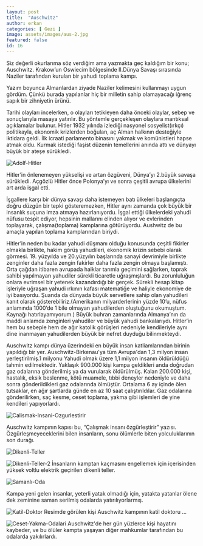 ```yaml
---
layout: post
title:  "Auschwitz"
author: erkan
categories: [ Gezi ]
image: assets/images/aus-2.jpg
featured: false
id: 16
---
```


Siz değerli okurlarıma söz verdiğim ama yazmakta geç kaldığım bir konu; Auschwitz. Krakow’un Oswiecim bölgesinde II.Dünya Savaşı sırasında Naziler tarafından kurulan bir yahudi toplama kampı.

Yazım boyunca Almanlardan ziyade Naziler kelimesini kullanmayı uygun gördüm. Çünkü burada yapılanlar hiç bir milletin sahip olamayacağı iğrenç sapık bir zihniyetin ürünü. 

Tarihi olayları incelerken, o olayları tetikleyen daha önceki olaylar, sebep ve sonuçlarıyla masaya yatırılır. Bu yöntemle gerçekleşen olaylara mantıksal açıklamalar bulunur. Hitler 1932 yılında izlediği nasyonel sosyelist(ırkçı) politikayla, ekonomik krizlerden boğulan, aç Alman halkının desteğiyle iktidara geldi. İlk icraati parlamento binasını yakmak ve komünistleri hapse atmak oldu. Kurmak istediği faşist düzenin temellerini anında attı ve dünyayı büyük bir ateşe sürükledi.

![Adolf-Hitler](https://user-images.githubusercontent.com/9788440/39761019-9c57dc36-52df-11e8-930b-097b88b0436a.jpg)

Hitler’in önlenemeyen yükselişi ve artan özgüveni, Dünya’yı 2.büyük savaşa sürükledi. Açgözlü Hitler önce Polonya’yı ve sonra çeşitli avrupa ülkelerini art arda işgal etti.

İşgallere karşı bir dünya savaşı daha istemeyen batı ülkeleri başlangıçta doğru düzgün bir tepki gösteremezken, Hitler aynı zamanda çok büyük bir insanlık suçuna imza atmaya hazırlanıyordu. İşgal ettiği ülkelerdeki yahudi nüfusu tespit ediyor, hepsinin mallarını elinden alıyor ve evlerinden toplayarak, çalışma(toplama) kamplarına götürüyordu. Aushwitz de bu amaçla yapılan toplama kamplarından biriydi.

Hitler’in neden bu kadar yahudi düşmanı olduğu konusunda çeşitli fikirler olmakla birlikte, hakim görüş yahudileri, ekonomik krizin sebebi olarak görmesi. 19. yüzyılda ve 20.yüzyılın başlarında sanayi devrimiyle birlikte zenginler daha fazla zengin fakirler daha fazla zengin olmaya başlamıştı. Orta çağdan itibaren avrupada halklar tarımla geçimini sağlarken, toprak sahibi yapılmayan yahudiler sürekli ticaretle uğraşmışlardı. Bu zorunluluğun onlara evrimsel bir yetenek kazandırdığı bir gerçek. Sürekli hesap kitap işleriyle uğraşan yahudi ırkının kafası matematiğe ve haliyle ekonomiye de iyi basıyordu. Şuanda da dünyada büyük servetlere sahip olan yahudileri kanıt olarak gösterebiliriz.(Amerikanın milyarderlerinin yüzde 10’u, nüfus anlamında 1000’de 1 bile olmayan yahudilerden oluştuğunu okumuştum. Kaynağı hatırlayamıyorum.) Büyük buhran zamanlarında Almanya’nın da maddi anlamda zenginleri yahudiler ve büyük yahudi bankalarıydı. Hitler’in hem bu sebeple hem de ağır katolik görüşleri nedeniyle kendileriyle aynı dine inanmayan yahudilerden büyük bir nefret duyduğu bilinmekteydi.

Auschwitz kampı dünya üzerindeki en büyük insan katliamlarından birinin yapıldığı bir yer. Auschwitz-Birkenau'ya tüm Avrupa'dan 1,3 milyon insan yerleştirilmiş.1 milyonu Yahudi olmak üzere 1,1 milyon insanın öldürüldüğü tahmin edilmektedir. Yaklaşık 900.000 kişi kampa geldikleri anda doğrudan gaz odalarına gönderilmiş ya da vurularak öldürülmüş. Kalan 200.000 kişi, hastalık, eksik beslenme, kötü muamele, tıbbi deneyler nedeniyle ve daha sonra gönderildikleri gaz odalarında ölmüştür. Ortalama 6 ay içinde ölen tutsaklar, en ağır şartlarda günde en az 10 saat çalıştırıldılar. Gaz odalarına gönderilirken, saç kesme, ceset toplama, yakma gibi işlemleri de yine kendileri yapıyorlardı.

![Calismak-Insani-Ozgurlestirir](https://user-images.githubusercontent.com/9788440/32450499-a3a84508-c314-11e7-96c7-77e4edbc8cf6.jpg)

Auschwitz kampının kapısı bu, “Çalışmak insanı özgürleştirir” yazısı. Özgürleşmeyeceklerini bilen insanların, sonu ölümlerle biten yolculuklarının son durağı.

![Dikenli-Teller](https://user-images.githubusercontent.com/9788440/32450510-ab4fa062-c314-11e7-9123-9ca5e288e935.jpg)

![Dikenli-Teller-2](https://user-images.githubusercontent.com/9788440/40178271-b2df243a-59e9-11e8-9809-1133b3734adc.jpg)
İnsanların kamptan kaçmasını engellemek için içerisinden yüksek voltlu elektrik geçirilen dikenli teller.

![Samanlı-Oda](https://user-images.githubusercontent.com/9788440/40178281-bfcb3076-59e9-11e8-9ae3-371d97f70104.jpg)

Kampa yeni gelen insanlar, yeterli yatak olmadığı için, yatakta yatanlar ölene dek zeminine saman serilmiş odalarda yatırılıyorlarmış.

![Katil-Doktor](https://user-images.githubusercontent.com/9788440/40178268-b1615aba-59e9-11e8-9bb4-bf927c1f94dd.jpg)
Resimde görülen kişi Auschwitz kampının katil doktoru ...

![Ceset-Yakma-Odalari](https://user-images.githubusercontent.com/9788440/32450518-afb1c590-c314-11e7-8d68-845590407901.jpg)
Auschwitz'de her gün yüzlerce kişi hayatını kaybeder, ve bu ölüler kampta yaşayan diğer mahkumlar tarafından bu odalarda yakılırlardı.

